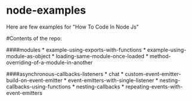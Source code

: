 # node-examples
Here are few examples for "How To Code In Node Js"

#Contents of the repo:

  ####modules
    * example-using-exports-with-functions
    * example-using-module-as-object
    * loading-same-module-once-loaded
    * method-overriding-of-a-module-in-another
    
  ####asynchronous-callbacks-listeners
    * chat
    * custom-event-emitter-build-on-event-emitter
    * event-emitters-with-single-listener
    * nesting-callbacks-using-functions
    * nesting-callbacks
    * repeating-events-with-event-emitters
